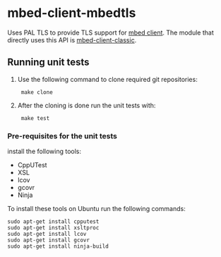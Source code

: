 # mbed-client-mbedtls
Uses PAL TLS to provide TLS support for [mbed client](https://github.com/ARMmbed/mbed-client). The module that directly uses this API is [mbed-client-classic](https://github.com/ARMmbed/mbed-client-classic).

## Running unit tests
1. Use the following command to clone required git repositories:

        make clone

2. After the cloning is done run the unit tests with:

        make test
    
### Pre-requisites for the unit tests
install the following tools:
- CppUTest
- XSL
- lcov
- gcovr
- Ninja 

To install these tools on Ubuntu run the following commands:

    sudo apt-get install cpputest
    sudo apt-get install xsltproc
    sudo apt-get install lcov
    sudo apt-get install gcovr
    sudo apt-get install ninja-build
